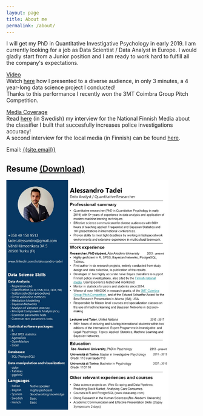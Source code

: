 ```yaml
---
layout: page
title: About me
permalink: /about/
---
```

<p>
I will get my PhD in Quantitative Investigative Psychology in early 2019. I am currently looking for a job as Data Scientist / Data Analyst in Europe. I would gladly start from a Junior position and I am ready to work hard to fulfill all the company's expectations.
</p>
<p>
 <u>Video</u>
 <br>
Watch <a href="https://mega.nz/#!RJlTkQKD!ArKKBN0mkP0wU47evSBaso6mFlC9KXjMxS9VhWXykW4" target="_blank">here</a> how I presented to a diverse audience, in only 3 minutes, a 4 year-long data science project I conducted! 
 <br>
Thanks to this performance I recently won the 3MT Coimbra Group Pitch Competition.
</p>
<p>
 <u>Media Coverage</u>
  <br>
Read <a href="https://svenska.yle.fi/artikel/2018/04/12/undersokning-av-sexuella-overgrepp-pa-barn-ska-forbattras-med-hjalp-av-ny" target="_blank">here</a> (in Swedish) my interview for the National Finnish Media about the classifier I built that succesfully increases police investigations accuracy! 
  <br>
 A second interview for the local media (in Finnish) can be found <a href="https://www.kaleva.fi/uutiset/kotimaa/poliisi-saa-virtuaalilapsen-harjoituskumppaniksi-suomessa-kehitetty-ohjelma-viron-poliisin-testiin/771164" target="_blank">here</a>.
 </p>

Email: <a href="mailto:{{site.email}}?Subject=From Blog Site:">{{site.email}}</a>

## Resume  <a href="https://github.com/AlessandroTadei/AlessandroTadei.github.io/blob/master/static/pdfs/CV.pdf">(Download)</a>
 
<img src="/CV.jpg" alt="CV Alessandro Tadei" width="85%" height="85%">
